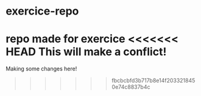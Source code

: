 # exercice-repo
repo made for exercice
<<<<<<< HEAD
This will make a conflict!
=======
Making some changes here!
>>>>>>> fbcbcbfd3b717b8e14f2033218450e74c8837b4c
